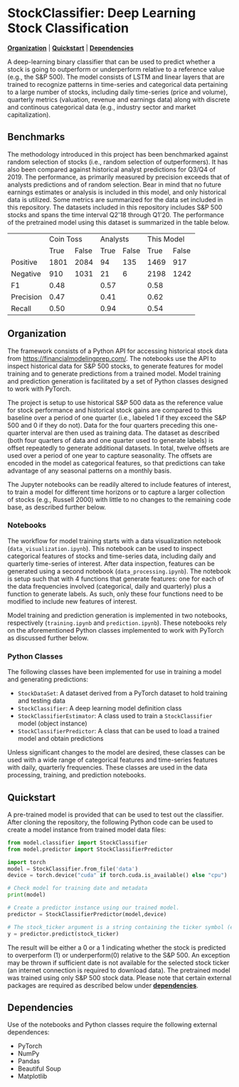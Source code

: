 # StockClassifier: Deep Learning Stock Classification

[**Organization**](#organization)
| [**Quickstart**](#quickstart)
| [**Dependencies**](#dependencies)

A deep-learning binary classifier that can be used to predict whether a stock is going to outperform or underperform relative to a reference value (e.g., the S&P 500). The model consists of LSTM and linear layers that are trained to recognize patterns in time-series and categorical data pertaining to a large number of stocks, including daily time-series (price and volume), quarterly metrics (valuation, revenue and earnings data) along with discrete and continous categorical data (e.g., industry sector and market capitalization).

## Benchmarks

The methodology introduced in this project has been benchmarked against random selection of stocks (i.e., random selection of outperformers). It has also been compared against historical analyst predictions for Q3/Q4 of 2019. The performance, as primarily measured by precision exceeds that of analysts predictions and of random selection. Bear in mind that no future earnings estimates or analysis is included in this model, and only historical data is utilized. Some metrics are summarized for the data set included in this repository. The datasets included in this repository includes S&P 500 stocks and spans the time interval Q2'18 through Q1'20. The performance of the pretrained model using this dataset is summarized in the table below.
<table>
  <tr>
    <td></td>
    <td colspan="2">Coin Toss</td>
    <td colspan="2">Analysts</td>
    <td colspan="2">This Model</td>
  </tr>
  <tr>
    <td></td>
    <td>True</td>
    <td>False</td>
    <td>True</td>
    <td>False</td>
    <td>True</td>
    <td>False</td>
  </tr>
   <tr>
    <td>Positive</td>
    <td>1801</td>
    <td>2084</td>
    <td>94</td>
    <td>135</td>
    <td>1469</td>
    <td>917</td>
  </tr>
  <tr>
    <td>Negative</td>
    <td>910</td>
    <td>1031</td>
    <td>21</td>
    <td>6</td>
    <td>2198</td>
    <td>1242</td>
  </tr>
   <tr>
    <td>F1</td>
    <td colspan="2">0.48</td>
    <td colspan="2">0.57</td>
    <td colspan="2">0.58</td>
  </tr>
  <tr>
    <td>Precision</td>
    <td colspan="2">0.47</td>
    <td colspan="2">0.41</td>
    <td colspan="2">0.62</td>
  </tr>
   <tr>
    <td>Recall</td>
    <td colspan="2">0.50</td>
    <td colspan="2">0.94</td>
    <td colspan="2">0.54</td>
  </tr>
</table>

## Organization

The framework consists of a Python API for accessing historical stock data from https://financialmodelingprep.com/. The notebooks use the API to inspect historical data for S&P 500 stocks, to generate features for model training and to generate predictions from a trained model. Model training and prediction generation is facilitated by a set of Python classes designed to work with PyTorch.

The project is setup to use historical S&P 500 data as the reference value for stock performance and historical stock gains are compared to this baseline over a period of one quarter (i.e., labeled 1 if they exceed the S&P 500 and 0 if they do not). Data for the four quarters preceding this one-quarter interval are then used as training data. The dataset as described (both four quarters of data and one quarter used to generate labels) is offset repeatedly to generate additional datasets. In total, twelve offsets are used over a period of one year to capture seasonality. The offsets are encoded in the model as categorical features, so that predictions can take advantage of any seasonal patterns on a monthly basis.

The Jupyter notebooks can be readily altered to include features of interest, to train a model for different time horizons or to capture a larger collection of stocks (e.g., Russell 2000) with little to no changes to the remaining code base, as described further below.

### Notebooks

The workflow for model training starts with a data visualization notebook (`data_visualization.ipynb`). This notebook can be used to inspect categorical features of stocks and time-series data, including daily and quarterly time-series of interest. After data inspection, features can be generated using a second notebook (`data_processing.ipynb`). The notebook is setup such that with 4 functions that generate features: one for each of the data frequencies involved (categorical, daily and quarterly) plus a function to generate labels. As such, only these four functions need to be modified to include new features of interest. 

Model training and prediction generation is implemented in two notebooks, respectively (`training.ipynb` and `prediction.ipynb`). These notebooks rely on the aforementioned Python classes implemented to work with PyTorch as discussed further below.
 

### Python Classes
The following classes have been implemented for use in training a model and generating predictions:

  - `StockDataSet`: A dataset derived from a PyTorch dataset to hold training and testing data
  - `StockClassifier`: A deep learning model definition class
  - `StockClassifierEstimator`: A class used to train a `StockClassifier` model (object instance)
  - `StockClassifierPredictor`: A class that can be used to load a trained model and obtain predictions

Unless significant changes to the model are desired, these classes can be used with a wide range of categorical features and time-series features with daily, quarterly frequencies. These classes are used in the data processing, training, and prediction notebooks.



## Quickstart
A pre-trained model is provided that can be used to test out the classifier. After cloning the repository, the following Python code can be used to create a model instance from trained model data files:

```python
from model.classifier import StockClassifier
from model.predictor import StockClassifierPredictor

import torch
model = StockClassifier.from_file('data')
device = torch.device("cuda" if torch.cuda.is_available() else "cpu")

# Check model for training date and metadata
print(model)

# Create a predictor instance using our trained model.
predictor = StockClassifierPredictor(model,device)

# The stock_ticker argument is a string containing the ticker symbol (e.g., "AAPL")
y = predictor.predict(stock_ticker)
```

The result will be either a 0 or a 1 indicating whether the stock is predicted to overperform (1) or underperform(0) relative to the S&P 500. An exception may be thrown if sufficient date is not available for the selected stock ticker (an internet connection is required to download data). The pretrained model was trained using only S&P 500 stock data. Please note that certain external packages are required as described below under [**dependencies**](#dependencies).


## Dependencies
Use of the notebooks and Python classes require the following external dependences: 

   - PyTorch
   - NumPy
   - Pandas
   - Beautiful Soup
   - Matplotlib
